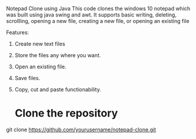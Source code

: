  Notepad Clone using Java
 This code clones the windows 10 notepad which was built using java swing and awt. It supports basic writing, deleting, scrollling, opening a new file, creating a new file, or opening an existing file

 Features: 
 1. Create new text files
 2. Store the files any where you want.
 3. Open an existing file.
 4. Save files.
 5. Copy, cut and paste functionability.
  
    # Clone the repository
git clone https://github.com/yourusername/notepad-clone.git
